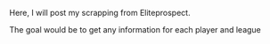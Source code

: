 Here, I will post my scrapping from Eliteprospect.

The goal would be to get any information for each player and league 
